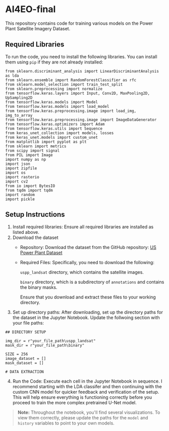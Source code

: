 # AI4EO-final
This repository contains code for training various models on the Power Plant Satellite Imagery Dataset.

## Required Libraries
To run the code, you need to install the following libraries. 
You can install them using `pip` if they are not already installed:

```
from sklearn.discriminant_analysis import LinearDiscriminantAnalysis as lda
from sklearn.ensemble import RandomForestClassifier as rfc
from sklearn.model_selection import train_test_split
from sklearn.preprocessing import normalize
from tensorflow.keras.layers import Input, Conv2D, MaxPooling2D, UpSampling2D
from tensorflow.keras.models import Model
from tensorflow.keras.models import load_model
from tensorflow.keras.preprocessing.image import load_img, img_to_array
from tensorflow.keras.preprocessing.image import ImageDataGenerator
from tensorflow.keras.optimizers import Adam
from tensorflow.keras.utils import Sequence
from keras_unet_collection import models, losses
from keras_unet.models import custom_unet
from matplotlib import pyplot as plt
from sklearn import metrics
from scipy import signal
from PIL import Image
import numpy as np
import json
import zipfile
import os
import rasterio
import cv2
from io import BytesIO
from tqdm import tqdm
import random
import pickle
```

## Setup Instructions
1. Install required libraries: Ensure all required libraries are installed as listed above.
2. Download the dataset
   - Repository: Download the dataset from the GitHub repository: [US Power Plant Dataset](https://github.com/bl166/USPowerPlantDataset.git)
   - Required Files: Specifically, you need to download the following:

     `uspp_landsat` directory, which contains the satellite images.

     `binary` directory, which is a subdirectory of `annotations` and contains the binary masks.
     
     Ensure that you download and extract these files to your working directory. 
4. Set up directory paths: After downloading, set up the directory paths for the dataset in the Jupyter Notebook. Update the follwoing section with your file paths:

```
## DIRECTORY SETUP

img_dir = r"your_file_path\uspp_landsat" 
mask_dir = r"your_file_path\binary" 

SIZE = 256
image_dataset = []
mask_dataset = []

# DATA EXTRACTION

```
4. Run the Code: Execute each cell in the Jupyter Notebook in sequence.
   I recommend starting with the LDA classifer and then continuing with the custom CNN model for quicker feedback and verification of the setup.
   This will help ensure everything is functioning correctly before you proceed to train the more complex pretrained U-Net model.


> **Note:** Throughout the notebook, you'll find several visualizations. To view them correctly, please update the paths for the `model` and `history` variables to point to your own models.
